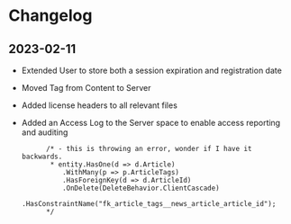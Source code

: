 # Changelog

## 2023-02-11

* Extended User to store both a session expiration and registration date
* Moved Tag from Content to Server
* Added license headers to all relevant files

* Added an Access Log to the Server space to enable access reporting and auditing


            /* - this is throwing an error, wonder if I have it backwards.
             * entity.HasOne(d => d.Article)
                .WithMany(p => p.ArticleTags)
                .HasForeignKey(d => d.ArticleId)
                .OnDelete(DeleteBehavior.ClientCascade)
                .HasConstraintName("fk_article_tags__news_article_article_id");
            */
